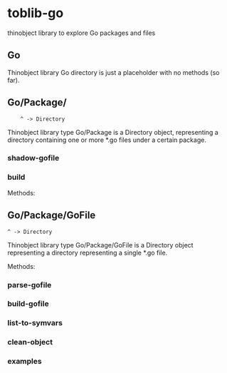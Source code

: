 # toblib-go
thinobject library to explore Go packages and files

##  Go

Thinobject library Go directory is just a placeholder with no methods (so far).

##  Go/Package/
        ^ -> Directory

Thinobject library type Go/Package is a Directory object, representing a directory
containing one or more *.go files under a certain package.

###     shadow-gofile
###     build

Methods:

##  Go/Package/GoFile
    ^ -> Directory

Thinobject library type Go/Package/GoFile is a Directory object representing a directory
representing a single *.go file.

Methods:

### parse-gofile

### build-gofile

### list-to-symvars

### clean-object

### examples


